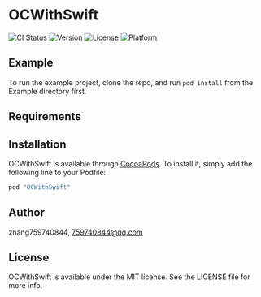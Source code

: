 # OCWithSwift

[![CI Status](http://img.shields.io/travis/zhang759740844/OCWithSwift.svg?style=flat)](https://travis-ci.org/zhang759740844/OCWithSwift)
[![Version](https://img.shields.io/cocoapods/v/OCWithSwift.svg?style=flat)](http://cocoapods.org/pods/OCWithSwift)
[![License](https://img.shields.io/cocoapods/l/OCWithSwift.svg?style=flat)](http://cocoapods.org/pods/OCWithSwift)
[![Platform](https://img.shields.io/cocoapods/p/OCWithSwift.svg?style=flat)](http://cocoapods.org/pods/OCWithSwift)

## Example

To run the example project, clone the repo, and run `pod install` from the Example directory first.

## Requirements

## Installation

OCWithSwift is available through [CocoaPods](http://cocoapods.org). To install
it, simply add the following line to your Podfile:

```ruby
pod "OCWithSwift"
```

## Author

zhang759740844, 759740844@qq.com

## License

OCWithSwift is available under the MIT license. See the LICENSE file for more info.
